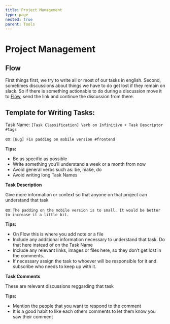 ```yaml
---
title: Project Management
type: page
nested: true
parent: Tools
---
```

# Project Management

## Flow

First things first, we try to write all or most of our tasks in english.
Second, sometimes discussions about things we have to do get lost if they remain on slack. So if there is something actionable to do during a discussion move it to [Flow](https://app.getflow.com/), send the link and continue the discussion from there.

## Template for Writing Tasks:

Task Name: `[Task Classification] Verb on Infinitive + Task Descriptor #tags`

ex: `[Bug] Fix padding on mobile version #frontend`

**Tips:**

- Be as specific as possible
- Write something you’ll understand a week or a month from now
- Avoid general verbs such as: be, make, do
- Avoid writing long Task Names

**Task Description**

Give more information or context so that anyone on that project can understand that task

ex: `The padding on the mobile version is to small. It would be better to increase it a little bit.`

**Tips:**

- On Flow this is where you add note or a file
- Include any additional information necessary to understand that task. Do that here instead of on the Task Name
- Include any relevant links, images or files here, so they don’t get lost in the comments.
- If necessary assign the task to whoever will be responsible for it and subscribe who needs to keep up with it.

**Task Comments**

These are relevant discussions reggarding that task

**Tips:**

- Mention the people that you want to respond to the comment
- It is a good habit to like each others comments to let them know you saw their comment
